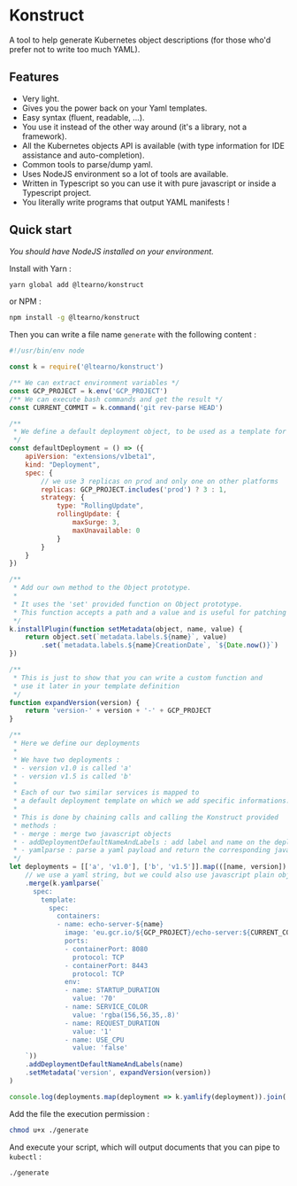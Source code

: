 # Konstruct

A tool to help generate Kubernetes object descriptions (for those who'd prefer not to write too much YAML).

## Features

- Very light.
- Gives you the power back on your Yaml templates.
- Easy syntax (fluent, readable, ...).
- You use it instead of the other way around (it's a library, not a framework).
- All the Kubernetes objects API is available (with type information for IDE assistance and auto-completion).
- Common tools to parse/dump yaml.
- Uses NodeJS environment so a lot of tools are available.
- Written in Typescript so you can use it with pure javascript or inside a Typescript project.
- You literally write programs that output YAML manifests !

## Quick start

_You should have NodeJS installed on your environment._

Install with Yarn :

```bash
yarn global add @ltearno/konstruct
```

or NPM :

```bash
npm install -g @ltearno/konstruct
```

Then you can write a file name `generate` with the following content :

```javascript
#!/usr/bin/env node

const k = require('@ltearno/konstruct')

/** We can extract environment variables */
const GCP_PROJECT = k.env('GCP_PROJECT')
/** We can execute bash commands and get the result */
const CURRENT_COMMIT = k.command('git rev-parse HEAD')

/**
 * We define a default deployment object, to be used as a template for our deployments
 */
const defaultDeployment = () => ({
    apiVersion: "extensions/v1beta1",
    kind: "Deployment",
    spec: {
        // we use 3 replicas on prod and only one on other platforms
        replicas: GCP_PROJECT.includes('prod') ? 3 : 1,
        strategy: {
            type: "RollingUpdate",
            rollingUpdate: {
                maxSurge: 3,
                maxUnavailable: 0
            }
        }
    }
})

/**
 * Add our own method to the Object prototype.
 * 
 * It uses the 'set' provided function on Object prototype.
 * This function accepts a path and a value and is useful for patching objects.
 */
k.installPlugin(function setMetadata(object, name, value) {
    return object.set(`metadata.labels.${name}`, value)
        .set(`metadata.labels.${name}CreationDate`, `${Date.now()}`)
})

/**
 * This is just to show that you can write a custom function and
 * use it later in your template definition
 */
function expandVersion(version) {
    return 'version-' + version + '-' + GCP_PROJECT
}

/**
 * Here we define our deployments
 * 
 * We have two deployments :
 * - version v1.0 is called 'a'
 * - version v1.5 is called 'b'
 * 
 * Each of our two similar services is mapped to
 * a default deployment template on which we add specific informations.
 * 
 * This is done by chaining calls and calling the Konstruct provided
 * methods :
 * - merge : merge two javascript objects
 * - addDeploymentDefaultNameAndLabels : add label and name on the deployment and its template's metadata
 * - yamlparse : parse a yaml payload and return the corresponding javascript object
 */
let deployments = [['a', 'v1.0'], ['b', 'v1.5']].map(([name, version]) => defaultDeployment()
    // we use a yaml string, but we could also use javascript plain object (in fact I prefer to do that, but that is just to show)
    .merge(k.yamlparse(`
      spec:
        template:
          spec:
            containers:
            - name: echo-server-${name}
              image: 'eu.gcr.io/${GCP_PROJECT}/echo-server:${CURRENT_COMMIT}'
              ports:
              - containerPort: 8080
                protocol: TCP
              - containerPort: 8443
                protocol: TCP
              env:
              - name: STARTUP_DURATION
                value: '70'
              - name: SERVICE_COLOR
                value: 'rgba(156,56,35,.8)'
              - name: REQUEST_DURATION
                value: '1'
              - name: USE_CPU
                value: 'false'
    `))
    .addDeploymentDefaultNameAndLabels(name)
    .setMetadata('version', expandVersion(version))
)

console.log(deployments.map(deployment => k.yamlify(deployment)).join('\n---\n\n'))
```

Add the file the execution permission :

```bash
chmod u+x ./generate
```

And execute your script, which will output documents that you can pipe to `kubectl` :

```bash
./generate
```